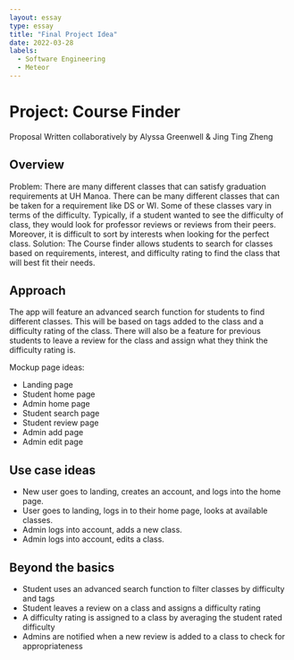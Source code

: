 ```yaml
---
layout: essay
type: essay
title: "Final Project Idea"
date: 2022-03-28
labels:
  - Software Engineering
  - Meteor
---
```

# Project: Course Finder

Proposal Written collaboratively by Alyssa Greenwell & Jing Ting Zheng

## Overview

Problem: There are many different classes that can satisfy graduation requirements at UH Manoa. There can be many different classes that can be taken for a requirement like DS or WI. Some of these classes vary in terms of the difficulty. Typically, if a student wanted to see the difficulty of class, they would look for professor reviews or reviews from their peers. Moreover, it is difficult to sort by interests when looking for the perfect class. 
Solution: The Course finder allows students to search for classes based on requirements, interest, and difficulty rating to find the class that will best fit their needs.

## Approach

The app will feature an advanced search function for students to find different classes. This will be based on tags added to the class and a difficulty rating of the class. There will also be a feature for previous students to leave a review for the class and assign what they think the difficulty rating is.

Mockup page ideas:

* Landing page
* Student home page
* Admin home page
* Student search page
* Student review page
* Admin add page
* Admin edit page

## Use case ideas

* New user goes to landing, creates an account, and logs into the home page.
* User goes to landing, logs in to their home page, looks at available classes.
* Admin logs into account, adds a new class.
* Admin logs into account, edits a class.

## Beyond the basics

* Student uses an advanced search function to filter classes by difficulty and tags
* Student leaves a review on a class and assigns a difficulty rating
* A difficulty rating is assigned to a class by averaging the student rated difficulty
* Admins are notified when a new review is added to a class to check for appropriateness

